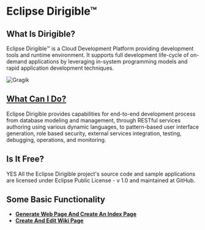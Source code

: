 # **Eclipse Dirigible™**

## **What Is Dirigible?**

Eclipse Dirigible™ is a Cloud Development Platform providing development tools and runtime environment. It supports full development 
life-cycle of on-demand applications by leveraging in-system programming models and rapid application development techniques.

![Gragik](https://github.com/dirigiblelabs/curriculum/blob/master/IvaVasileva/Grafik.PNG)

## [**What Can I Do?**](https://github.com/dirigiblelabs/curriculum/blob/master/IvaVasileva/BasicFeatures.md)

Eclipse Dirigible provides capabilities for end-to-end development process from database modeling and management, through RESTful services
authoring using various dynamic languages, to pattern-based user interface generation, role based security, external services integration,
testing, debugging, operations, and monitoring.

## **Is It Free?**

YES
All the Eclipse Dirigible project's source code and sample applications are licensed under Eclipse Public License - v 1.0 and maintained at
GitHub.

## **Some Basic Functionality**

- [**Generate Web Page And Create An Index Page**](https://github.com/dirigiblelabs/curriculum/blob/master/IvaVasileva/Dirigible%20-%20Basics%20-%203.%20User%20Interface.md)
- [**Create And Edit Wiki Page**](https://github.com/dirigiblelabs/curriculum/blob/master/IvaVasileva/Dirigible%20-%20Basics%20-%205.%20Documentation.md)



